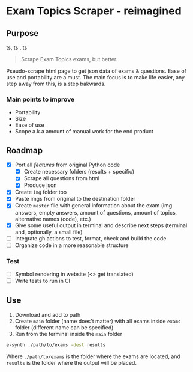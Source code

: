 # Exam Topics Scraper - reimagined

## Purpose

ts, ts , ts

> Scrape Exam Topics exams, but better.

Pseudo-scrape html page to get json data of exams & questions.
Ease of use and portability are a must. The main focus is to make life easier,
any step away from this, is a step bakwards.

### Main points to improve

- Portability
- Size
- Ease of use
- Scope a.k.a amount of manual work for the end product

## Roadmap

- [x] Port all *features* from original Python code
  - [x] Create necessary folders (results + specific)
  - [x] Scrape all questions from html
  - [x] Produce json
- [x] Create `img` folder too
- [x] Paste imgs from original to the destination folder
- [x] Create `master` file with general information about the exam (img answers,
empty answers, amount of questions, amount of topics, alternative names (code), etc.)
- [x] Give some useful output in terminal and describe next steps (terminal and,
optionally, a small file)
- [ ] Integrate gh actions to test, format, check and build the code
- [ ] Organize code in a more reasonable structure

### Test

- [ ] Symbol rendering in website (<> get translated)
- [ ] Write tests to run in CI

## Use

1. Download and add to path
2. Create `main` folder (name does't matter) with all exams inside `exams` folder
(different name can be specified)
3. Run from the terminal inside the `main` folder

```sh
e-synth ./path/to/exams -dest results
```

Where `./path/to/exams` is the folder where the exams are located, and `results`
is the folder where the output will be placed.
